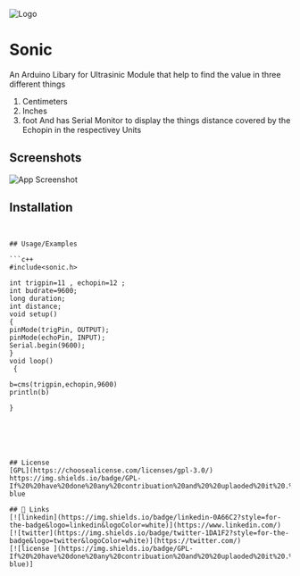 
![Logo](https://dev-to-uploads.s3.amazonaws.com/uploads/articles/th5xamgrr6se0x5ro4g6.png)

    
# Sonic 
An Arduino Libary for  Ultrasinic Module that  help to find the value in three different things 
1. Centimeters
2. Inches
3. foot
And has Serial Monitor to display the things  distance covered by the Echopin in the respectivey Units 

## Screenshots

![App Screenshot](https://via.placeholder.com/468x300?text=App+Screenshot+Here)

  
## Installation

```batch

    
## Usage/Examples

```c++
#include<sonic.h>
 
int trigpin=11 , echopin=12 ;
int budrate=9600;
long duration;
int distance;
void setup() 
{
pinMode(trigPin, OUTPUT); 
pinMode(echoPin, INPUT);
Serial.begin(9600); 
}
void loop()
 {

b=cms(trigpin,echopin,9600)
println(b)

}


  



## License
[GPL](https://choosealicense.com/licenses/gpl-3.0/)
https://img.shields.io/badge/GPL-If%20%20have%20done%20any%20contribuation%20and%20%20uplaoded%20it%20.%20please%20give%20the%20credit%20-blue
  
## 🔗 Links
[![linkedin](https://img.shields.io/badge/linkedin-0A66C2?style=for-the-badge&logo=linkedin&logoColor=white)](https://www.linkedin.com/)
[![twitter](https://img.shields.io/badge/twitter-1DA1F2?style=for-the-badge&logo=twitter&logoColor=white)](https://twitter.com/)
[![license ](https://img.shields.io/badge/GPL-If%20%20have%20done%20any%20contribuation%20and%20%20uplaoded%20it%20.%20please%20give%20the%20credit%20-blue)]
  